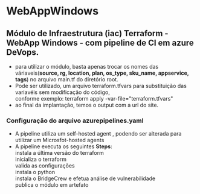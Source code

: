 # WebAppWindows


## Módulo de Infraestrutura (iac) Terraform - WebApp Windows - com pipeline de CI em azure DeVops.

- para utilizar o módulo, basta apenas trocar os nomes das váriaveis(**source, rg, location, plan, os_type, sku_name, appservice, tags**) no arquivo main.tf do diretório root.
- Pode ser utilizado, um arquivo terraform.tfvars para substituição das variavéis sem modificação do código,<br>
 conforme exemplo:
terraform apply -var-file="terraform.tfvars"
- ao final da implantação, temos o output com a url do site.

### Configuração do arquivo azurepipelines.yaml
- A pipeline utiliza um self-hosted agent , podendo ser alterada para utilizar um Microsfot-hosted agents
- A pipeline executa os seguintes **Steps**:<br>
instala a última versão do terraform  
inicializa o terraform  
valida as configurações  
instala o python  
instala o BridgeCrew e efetua análise de vulnerabilidade  
publica o módulo em artefato 




